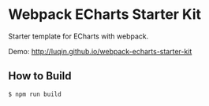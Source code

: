 # Webpack ECharts Starter Kit
Starter template for ECharts with webpack. 

Demo: http://luqin.github.io/webpack-echarts-starter-kit

## How to Build

```sh
$ npm run build
```
